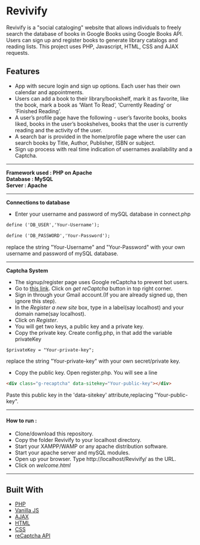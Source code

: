 # Revivify

Revivify is a "social cataloging" website that allows individuals to freely search the database of books in Google Books using Google Books API. Users can sign up and register books to generate library catalogs and reading lists.
This project uses PHP, Javascript, HTML, CSS and AJAX requests.

## Features 

* App with secure login and sign up options. Each user has their own calendar and appointments.
* Users can add a book to their library/bookshelf, mark it as favorite, like the book, mark a book as ‘Want To Read’, ‘Currently Reading’ or ‘Finished Reading’.
* A user’s profile page have the following - user’s favorite books, books liked, books in
the user’s bookshelves, books that the user is currently reading and the activity of the
user.
* A search bar is provided in the home/profile page where the user can search books by Title,
Author, Publisher, ISBN or subject.
* Sign up process with real time indication of usernames availability and a Captcha.

----

**Framework used : PHP on Apache**  
**Database 	 : MySQL**  
**Server	 : Apache** 

----

**Connections to database**
* Enter your username and password of mySQL database in connect.php
```html
define ('DB_USER','Your-Username');
```
```html
define ('DB_PASSWORD','Your-Password');
```
replace the string "Your-Username" and "Your-Password" with your own username and password of mySQL database.

----

**Captcha System**

* The signup/register page uses Google reCaptcha to prevent bot users.
* Go to [this link](https://www.google.com/recaptcha/intro/index.html). Click on *get reCaptcha* button in top right corner.
* Sign in through your Gmail account.(If you are already signed up, then ignore this step).
* In the *Register a new site* box, type in a label(say localhost) and your domain name(say localhost). 
* Click on *Register*.
* You will get two keys, a public key and a private key.
* Copy the private key. Create config.php, in that add the variable privateKey 
```html
$privateKey = "Your-private-key";
```
replace the string "Your-private-key" with your own secret/private key.
* Copy the public key. Open register.php. You will see a line 
```html
<div class="g-recaptcha" data-sitekey="Your-public-key"></div>
```
Paste this public key in the 'data-sitekey' attribute,replacing "Your-public-key".

----

#### How to run :

* Clone/download this repository.
* Copy the folder Revivify to your localhost directory.
* Start your XAMPP/WAMP or any apache distribution software.
* Start your apache server and mySQL modules.
* Open up your browser. Type http://localhost/Revivify/ as the URL.
* Click on *welcome.html*

----

## Built With

* [PHP](http://php.net/)
* [Vanilla JS](http://vanilla-js.com/)
* [AJAX](https://developer.mozilla.org/en-US/docs/Web/Guide/AJAX)
* [HTML](https://www.w3.org/html/)
* [CSS](https://www.w3.org/Style/CSS/)
* [reCaptcha API](https://www.google.com/recaptcha/)